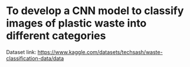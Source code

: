 # To develop a CNN model to classify images of plastic waste into different categories
Dataset link: https://www.kaggle.com/datasets/techsash/waste-classification-data/data
